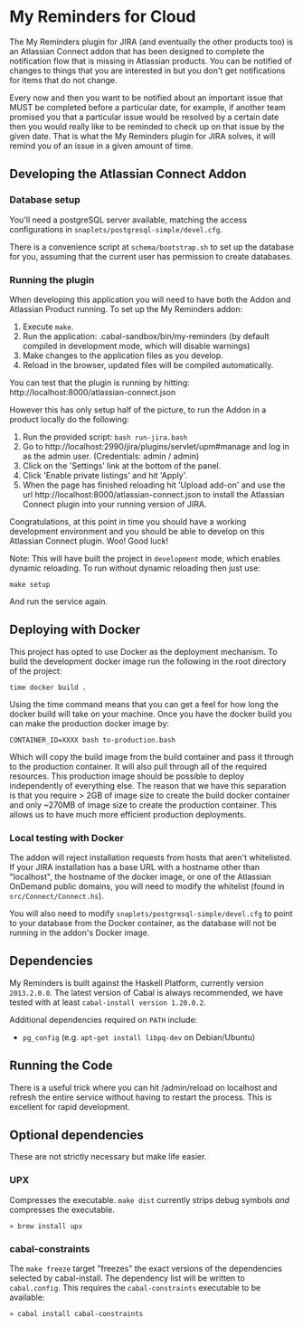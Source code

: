 # My Reminders for Cloud

The My Reminders plugin for JIRA (and eventually the other products too) is an Atlassian Connect addon
that has been designed to complete the notification flow that is missing in Atlassian products. You
can be notified of changes to things that you are interested in but you don't get notifications for
items that do not change.

Every now and then you want to be notified about an important issue that MUST be completed before a
particular date, for example, if another team promised you that a particular issue would be resolved
by a certain date then you would really like to be reminded to check up on that issue by the given
date. That is what the My Reminders plugin for JIRA solves, it will remind you of an issue in a given
amount of time.

## Developing the Atlassian Connect Addon

### Database setup

You'll need a postgreSQL server available, matching the access configurations in
`snaplets/postgresql-simple/devel.cfg`.

There is a convenience script at `schema/bootstrap.sh` to set up the database for you, assuming that
the current user has permission to create databases.

### Running the plugin

When developing this application you will need to have both the Addon and Atlassian Product running.
To set up the My Reminders addon:

 1. Execute `make`.
 1. Run the application: .cabal-sandbox/bin/my-reminders
    (by default compiled in development mode, which will disable warnings)
 1. Make changes to the application files as you develop.
 1. Reload in the browser, updated files will be compiled automatically.

You can test that the plugin is running by hitting: http://localhost:8000/atlassian-connect.json

However this has only setup half of the picture, to run the Addon in a product locally do the
following:

 1. Run the provided script: `bash run-jira.bash`
 1. Go to http://localhost:2990/jira/plugins/servlet/upm#manage and log in as the admin user. (Credentials: admin / admin)
 1. Click on the 'Settings' link at the bottom of the panel.
 1. Click 'Enable private listings' and hit 'Apply'.
 1. When the page has finished reloading hit 'Upload add-on' and use the url
    http://localhost:8000/atlassian-connect.json to install the Atlassian Connect plugin into your
    running version of JIRA.

Congratulations, at this point in time you should have a working development environment and you
should be able to develop on this Atlassian Connect plugin. Woo! Good luck!

Note: This will have built the project in `development` mode,  which enables dynamic reloading. To
run without dynamic reloading then just use:

    make setup

And run the service again.

## Deploying with Docker

This project has opted to use Docker as the deployment mechanism. To build the development docker
image run the following in the root directory of the project:

    time docker build .

Using the time command means that you can get a feel for how long the docker build will take on your
machine. Once you have the docker build you can make the production docker image by:

    CONTAINER_ID=XXXX bash to-production.bash

Which will copy the build image from the build container and pass it through to the production
container. It will also pull through all of the required resources. This production image should be
possible to deploy independently of everything else. The reason that we have this separation is that
you require > 2GB of image size to create the build docker container and only ~270MB of image size
to create the production container. This allows us to have much more efficient production
deployments.

### Local testing with Docker

The addon will reject installation requests from hosts that aren't whitelisted. If your JIRA
installation has a base URL with a hostname other than "localhost", the hostname of the docker image,
or one of the Atlassian OnDemand public domains, you will need to modify the whitelist (found in
`src/Connect/Connect.hs`).

You will also need to modify `snaplets/postgresql-simple/devel.cfg` to point to your database from
the Docker container, as the database will not be running in the addon's Docker image.

## Dependencies

My Reminders is built against the Haskell Platform, currently version `2013.2.0.0`.
The latest version of Cabal is always recommended, we have tested with at least
`cabal-install version 1.20.0.2`.

Additional dependencies required on `PATH` include:

- `pg_config` (e.g. `apt-get install libpq-dev` on Debian/Ubuntu)

## Running the Code

There is a useful trick where you can hit /admin/reload on localhost and refresh the entire service
without having to restart the process. This is excellent for rapid development.

## Optional dependencies

These are not strictly necessary but make life easier.

### UPX

Compresses the executable. `make dist` currently strips debug symbols _and_ compresses the executable.

    » brew install upx
    
### cabal-constraints

The `make freeze` target "freezes" the exact versions of the dependencies selected by cabal-install. The dependency list will be written to `cabal.config`.
This requires the `cabal-constraints` executable to be available:

    » cabal install cabal-constraints
    
